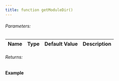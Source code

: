 ```yaml
---
title: function getModuleDir()
---
```


###### Parameters:

| Name | Type | Default Value | Description |
| ---- | ---- | ------------- | ----------- |

###### Returns:


#### Example
